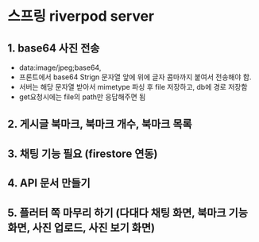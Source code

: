 # 스프링 riverpod server

## 1. base64 사진 전송
- data:image/jpeg;base64,
- 프론트에서 base64 Strign 문자열 앞에 위에 글자 콤마까지 붙여서 전송해야 함.
- 서버는 해당 문자열 받아서 mimetype 파싱 후 file 저장하고, db에 경로 저장함
- get요청시에는 file의 path만 응답해주면 됨

## 2. 게시글 북마크, 북마크 개수, 북마크 목록

## 3. 채팅 기능 필요 (firestore 연동)

## 4. API 문서 만들기

## 5. 플러터 쪽 마무리 하기 (다대다 채팅 화면, 북마크 기능 화면, 사진 업로드, 사진 보기 화면)